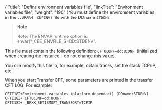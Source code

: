 {
    "title": "Define environment variables file",
    "linkTitle": "Environment variables file",
    "weight": "190"
}You must define the environment variables in the `..UPARM (CNFENV)` file with the DDname `STDENV`.

> **Note**
>
> Note: The ENVAR runtime option is: envar("_CEE_ENVFILE_S=DD:STDENV".

This file must contain the following definition: `CFTUCONF=dd:UCONF `(initialized when creating the instance - do not change this value).

You can modify this file to, for example, obtain traces, set the stack TCP/IP, etc.

When you start Transfer CFT, some parameters are printed in the transfer CFT LOG. For example:

```
CFTI18I+Environment variables (platform dependant) (DDname:STDENV)
CFTI18I+ CFTUCONF=dd:UCONF
CFTI18I+ _BPXK_SETIBMOPT_TRANSPORT=TCPIP
```
